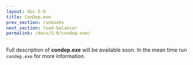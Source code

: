 ```yaml
---
layout: doc-5-0
title: ConDep.exe
prev_section: runbooks
next_section: load-balancer
permalink: /docs/5-0/condep-exe/
---
```


Full description of **condep.exe** will be available soon. In the mean time run
`condep.exe` for more information.
